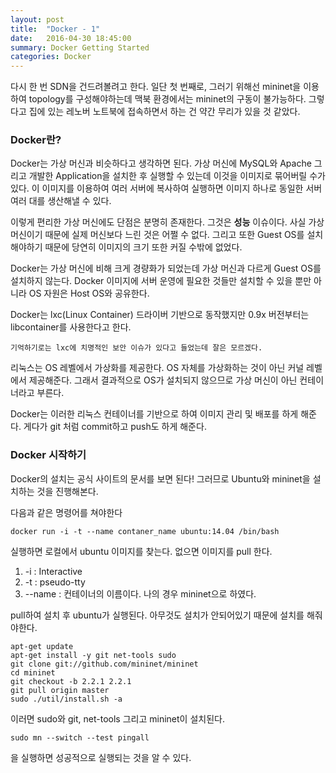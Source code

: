 ```yaml
---
layout: post
title:  "Docker - 1"
date:   2016-04-30 18:45:00
summary: Docker Getting Started
categories: Docker
---
```


다시 한 번 SDN을 건드려볼려고 한다. 일단 첫 번째로, 그러기 위해선 mininet을 이용하여 topology를 구성해야하는데 맥북 환경에서는 mininet의 구동이 불가능하다. 그렇다고 집에 있는 레노버 노트북에 접속하면서 하는 건 약간 무리가 있을 것 같았다. 

### Docker란?

Docker는 가상 머신과 비슷하다고 생각하면 된다. 가상 머신에 MySQL와 Apache 그리고 개발한 Application을 설치한 후 실행할 수 있는데 이것을 이미지로 묶어버릴 수가 있다. 이 이미지를 이용하여 여러 서버에 복사하여 실행하면 이미지 하나로 동일한 서버 여러 대를 생산해낼 수 있다.

이렇게 편리한 가상 머신에도 단점은 분명히 존재한다. 그것은 **성능** 이슈이다. 사실 가상 머신이기 때문에 실제 머신보다 느린 것은 어쩔 수 없다. 그리고 또한 Guest OS를 설치해야하기 때문에 당연히 이미지의 크기 또한 커질 수밖에 없었다.

Docker는 가상 머신에 비해 크게 경량화가 되었는데 가상 머신과 다르게 Guest OS를 설치하지 않는다. Docker 이미지에 서버 운영에 필요한 것들만 설치할 수 있을 뿐만 아니라 OS 자원은 Host OS와 공유한다. 

 Docker는 lxc(Linux Container) 드라이버 기반으로 동작했지만 0.9x 버전부터는 libcontainer를 사용한다고 한다.
 
 	기억하기로는 lxc에 치명적인 보안 이슈가 있다고 들었는데 잘은 모르겠다.
 	
 리눅스는 OS 레벨에서 가상화를 제공한다. OS 자체를 가상화하는 것이 아닌 커널 레벨에서 제공해준다. 그래서 결과적으로 OS가 설치되지 않으므로 가상 머신이 아닌 컨테이너라고 부른다.
 
Docker는 이러한 리눅스 컨테이너를 기반으로 하여 이미지 관리 및 배포를 하게 해준다. 게다가 git 처럼 commit하고 push도 하게 해준다.

### Docker 시작하기

Docker의 설치는 공식 사이트의 문서를 보면 된다! 그러므로 Ubuntu와 mininet을 설치하는 것을 진행해본다.

다음과 같은 명령어를 쳐야한다

	docker run -i -t --name contaner_name ubuntu:14.04 /bin/bash
	
실행하면 로컬에서 ubuntu 이미지를 찾는다. 없으면 이미지를 pull 한다.

1. -i : Interactive
2. -t : pseudo-tty
3. --name : 컨테이너의 이름이다. 나의 경우 mininet으로 하였다.

pull하여 설치 후 ubuntu가 실행된다. 아무것도 설치가 안되어있기 때문에 설치를 해줘야한다.

	apt-get update 
	apt-get install -y git net-tools sudo
	git clone git://github.com/mininet/mininet
	cd mininet
	git checkout -b 2.2.1 2.2.1
	git pull origin master
	sudo ./util/install.sh -a
	
이러면 sudo와 git, net-tools 그리고 mininet이 설치된다.

	sudo mn --switch --test pingall
	
을 실행하면 성공적으로 실행되는 것을 알 수 있다.
	
